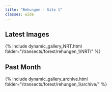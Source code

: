 ```yaml
---
title: "Rehungen - Site 1"
classes: wide
---
```


## Latest Images

{% include dynamic_gallery_NRT.html folder="/transects/forest/rehungen_1/NRT/" %}

## Past Month

{% include dynamic_gallery_archive.html folder="/transects/forest/rehungen_1/archive/" %}
